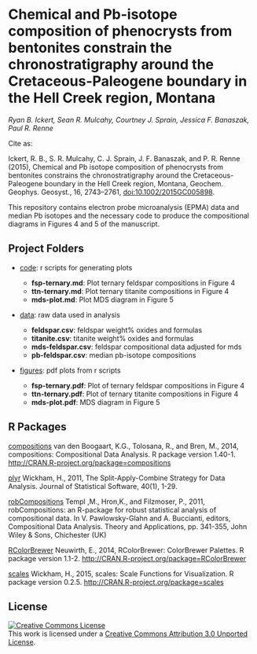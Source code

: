 # Chemical and Pb-isotope composition of phenocrysts from bentonites constrain the chronostratigraphy around the Cretaceous-Paleogene boundary in the Hell Creek region, Montana

*Ryan B. Ickert, Sean R. Mulcahy, Courtney J. Sprain, Jessica F. Banaszak, Paul R. Renne*

Cite as:

Ickert, R. B., S. R. Mulcahy, C. J. Sprain, J. F. Banaszak, and P. R. Renne (2015), Chemical and Pb isotope composition of phenocrysts from bentonites constrains the chronostratigraphy around the Cretaceous-Paleogene boundary in the Hell Creek region, Montana, Geochem. Geophys. Geosyst., 16, 2743–2761, [doi:10.1002/2015GC005898](http://doi.org/10.1002/2015GC005898). 

This repository contains electron probe microanalysis (EPMA) data and median Pb
isotopes and the necessary code to produce the compositional diagrams in Figures
4 and 5 of the manuscript.

## Project Folders

- [code](https://github.com/srmulcahy/2015-ickert-g3/tree/master/code): r scripts for generating plots
    - **fsp-ternary.md**: Plot ternary feldspar compositions in Figure 4
    - **ttn-ternary.md**: Plot ternary titanite compositions in Figure 4
    - **mds-plot.md**: Plot MDS diagram in Figure 5

- [data](https://github.com/srmulcahy/2015-ickert-g3/tree/master/data): raw data used in analysis
    - **feldspar.csv**: feldspar weight% oxides and formulas
    - **titanite.csv**: titanite weight% oxides and formulas
    - **mds-feldspar.csv**: feldspar compositional data adjusted for mds
    - **pb-feldspar.csv**: median pb-isotope compositions

- [figures](https://github.com/srmulcahy/2015-ickert-g3/tree/master/figures): pdf plots from r scripts
    - **fsp-ternary.pdf**: Plot of ternary feldspar compositions in Figure 4
    - **ttn-ternary.pdf**: Plot of ternary titanite compositions in Figure 4
    - **mds-plot.pdf**: MDS diagram in Figure 5

## R Packages

[compositions](http://cran.r-project.org/web/packages/compositions/index.html) van den Boogaart, K.G., Tolosana, R., and Bren, M., 2014, compositions: Compositional Data Analysis. R package version 1.40-1. http://CRAN.R-project.org/package=compositions

[plyr](http://cran.r-project.org/web/packages/plyr/index.html) Wickham, H., 2011, The Split-Apply-Combine Strategy for Data Analysis. Journal of Statistical Software, 40(1), 1-29.

[robCompositions](http://cran.r-project.org/web/packages/robCompositions/index.html) Templ ,M., Hron,K., and Filzmoser, P., 2011, robCompositions: an R-package for robust statistical
analysis of compositional data. In V. Pawlowsky-Glahn and A. Buccianti, editors, Compositional Data
Analysis. Theory and Applications, pp. 341-355, John Wiley & Sons, Chichester (UK)

[RColorBrewer](http://cran.r-project.org/web/packages/RColorBrewer/index.html) Neuwirth, E., 2014, RColorBrewer: ColorBrewer Palettes. R package version 1.1-2. http://CRAN.R-project.org/package=RColorBrewer

[scales](http://cran.r-project.org/web/packages/scales/index.html) Wickham, H., 2015, scales: Scale Functions for Visualization. R package version 0.2.5. http://CRAN.R-project.org/package=scales

## License

<a rel="license" href="http://creativecommons.org/licenses/by/3.0/"><img
alt="Creative Commons License" style="border-width:0"
src="https://i.creativecommons.org/l/by/3.0/88x31.png" /></a><br />This work is
licensed under a <a rel="license"
href="http://creativecommons.org/licenses/by/3.0/">Creative Commons Attribution
3.0 Unported License</a>.
